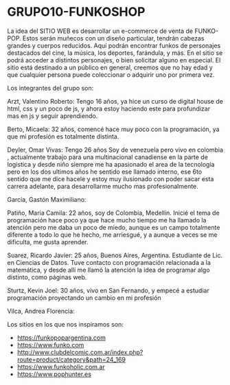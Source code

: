# GRUPO10-FUNKOSHOP

La idea del SITIO WEB es desarrollar un e-commerce de venta de FUNKO-POP. Estos serán muñecos con un diseño particular, tendrán cabezas grandes y cuerpos reducidos. Aquí podrán encontrar funkos de personajes destacados del cine, la música, los deportes, farándula, y más. En el sitio se podrá acceder a distintos personajes, o bien solicitar alguno en especial. 
El sitio está destinado a un público en general, creemos que no hay edad y que cualquier persona puede coleccionar o adquirir uno por primera vez. 

Los integrantes del grupo son:

Arzt, Valentino Roberto: Tengo 16 años, ya hice un curso de digital house de html, css y un poco de js, y ahora estoy haciendo este para profundizar mas en js y seguir aprendiendo.

Berto, Micaela: 32 años, comencé hace muy poco con la programación, ya que mi profesión es totalmente distinta.

Deyler, Omar Vivas: Tengo 26 años Soy de venezuela pero vivo en colombia , actualmente trabajo para una multinacional canadiense en la parte de logistica y desde niño siempre me ha apasionado el area de la tecnologia pero en los dos ultimos años he sentido ese llamado interno, ese 6to sentido que me dice hacele y estoy muy ilusionado con poder sacar esta carrera adelante, para desarrollarme mucho mas profesionalmente.

García, Gastón Maximiliano:

Patiño, María Camila: 22 años, soy de Colombia, Medellín. Inicié el tema de programación hace poco ya que hace mucho tiempo me ha llamado la atención pero me daba un poco de miedo, aunque es un campo totalmente diferente a todo lo que he hecho, me arriesgué, y a aunque a veces se me dificulta, me gusta aprender. 

Suarez, Ricardo Javier: 25 años, Buenos Aires, Argentina. Estudiante de Lic. en Ciencias de Datos. Tuve contacto con programación relacionada a la matemática, y desde allí me llamó la atención la idea de programar algo distinto, como páginas web.

Sturtz, Kevin Joel: 30 años, vivo en San Fernando, y empecé a estudiar programación proyectando un cambio en mi profesión 

Vilca, Andrea Florencia:


Los sitios en los que nos inspiramos son:
- https://funkopopargentina.com
- https://www.funko.com
- http://www.clubdelcomic.com.ar/index.php?route=product/category&path=24_169
- https://www.funkoholic.com.ar
- https://www.pophunter.es

